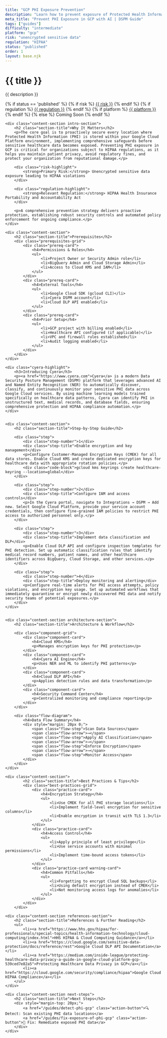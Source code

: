 ```yaml
---
title: "GCP PHI Exposure Prevention"
description: "Learn how to prevent exposure of Protected Health Information (PHI) in Google Cloud Platform environments. Follow step-by-step guidance for HIPAA compliance."
meta_title: "Prevent PHI Exposure in GCP with AI | DSPM Guide"
tags: ["guides"]
difficulty: "intermediate"
platform: "gcp"
risk: "unencrypted sensitive data"
regulation: "HIPAA"
status: "published"
order: 1
layout: base.njk
---
```


<div class="container">
    <div class="header">
        <h1>{{ title }}</h1>
        <p>{{ description }}</p>
        <div class="guide-tags-container">
			<div class="guide-tags-wrapper">
		    {% if status == 'published' %}
		        {% if risk %}
		        <a href="/risk/{{ risk | downcase | replace: ' ', '-' }}/" class="guide-tag risk">{{ risk }}</a>
		        {% endif %}
		        {% if regulation %}
		        <a href="/regulation/{{ regulation | downcase | replace: ' ', '-' }}/" class="guide-tag regulation">{{ regulation }}</a>
		        {% endif %}
		        {% if platform %}
		        <a href="/platforms/{{ platform | downcase | replace: ' ', '-' }}/" class="guide-tag platform">{{ platform }}</a>
		        {% endif %}
		    {% else %}
		        <span class="guide-tag coming-soon">Coming Soon</span>
		    {% endif %}
		</div>
		</div>
    </div>

    <div class="content-section intro-section">
        <h2 class="section-title">Why It Matters</h2>
        <p>The core goal is to proactively secure every location where Protected Health Information (PHI) is stored within your Google Cloud Platform environment, implementing comprehensive safeguards before sensitive healthcare data becomes exposed. Preventing PHI exposure in GCP is critical for organizations subject to HIPAA regulations, as it helps you maintain patient privacy, avoid regulatory fines, and protect your organization from reputational damage.</p>
        
        <div class="risk-highlight">
            <strong>Primary Risk:</strong> Unencrypted sensitive data exposure leading to HIPAA violations
        </div>
        
        <div class="regulation-highlight">
            <strong>Relevant Regulation:</strong> HIPAA Health Insurance Portability and Accountability Act
        </div>
        
        <p>A comprehensive prevention strategy delivers proactive protection, establishing robust security controls and automated policy enforcement for ongoing compliance.</p>
    </div>

    <div class="content-section">
        <h2 class="section-title">Prerequisites</h2>
        <div class="prerequisites-grid">
            <div class="prereq-card">
                <h4>Permissions & Roles</h4>
                <ul>
                    <li>Project Owner or Security Admin role</li>
                    <li>BigQuery Admin and Cloud Storage Admin</li>
                    <li>Access to Cloud KMS and IAM</li>
                </ul>
            </div>
            <div class="prereq-card">
                <h4>External Tools</h4>
                <ul>
                    <li>Google Cloud SDK (gcloud CLI)</li>
                    <li>Cyera DSPM account</li>
                    <li>Cloud DLP API enabled</li>
                </ul>
            </div>
            <div class="prereq-card">
                <h4>Prior Setup</h4>
                <ul>
                    <li>GCP project with billing enabled</li>
                    <li>Healthcare API configured (if applicable)</li>
                    <li>VPC and firewall rules established</li>
                    <li>Audit logging enabled</li>
                </ul>
            </div>
        </div>
    </div>
	
    <div class="cyera-highlight">
        <h3>Introducing Cyera</h3>
        <p><a href="https://www.cyera.com">Cyera</a> is a modern Data Security Posture Management (DSPM) platform that leverages advanced AI and Named Entity Recognition (NER) to automatically discover, classify, and continuously monitor your sensitive PHI data across Google Cloud services. By using machine learning models trained specifically on healthcare data patterns, Cyera can identify PHI in unstructured text, medical records, and database fields, ensuring comprehensive protection and HIPAA compliance automation.</p>
    </div>
	

    <div class="content-section">
        <h2 class="section-title">Step-by-Step Guide</h2>
        
        <div class="step">
            <div class="step-number">1</div>
            <div class="step-title">Enable encryption and key management</div>
            <p>Configure Customer-Managed Encryption Keys (CMEK) for all data stores. Enable Cloud KMS and create dedicated encryption keys for healthcare data with appropriate rotation policies.</p>
            <div class="code-block">gcloud kms keyrings create healthcare-keyring --location=global</div>
        </div>

        <div class="step">
            <div class="step-number">2</div>
            <div class="step-title">Configure IAM and access controls</div>
            <p>In the Cyera portal, navigate to Integrations → DSPM → Add new. Select Google Cloud Platform, provide your service account credentials, then configure fine-grained IAM policies to restrict PHI access to authorized personnel only.</p>
        </div>

        <div class="step">
            <div class="step-number">3</div>
            <div class="step-title">Implement data classification and DLP</div>
            <p>Enable Cloud DLP API and configure inspection templates for PHI detection. Set up automatic classification rules that identify medical record numbers, patient names, and other healthcare identifiers across BigQuery, Cloud Storage, and other services.</p>
        </div>

        <div class="step">
            <div class="step-number">4</div>
            <div class="step-title">Deploy monitoring and alerting</div>
            <p>Configure real-time alerts for PHI access attempts, policy violations, and encryption key usage. Set up automated workflows that immediately quarantine or encrypt newly discovered PHI data and notify security teams of potential exposures.</p>
        </div>
    </div>


    <div class="content-section architecture-section">
        <h2 class="section-title">Architecture & Workflow</h2>
        
        <div class="component-grid">
            <div class="component-card">
                <h4>Cloud KMS</h4>
                <p>Manages encryption keys for PHI protection</p>
            </div>
            <div class="component-card">
                <h4>Cyera AI Engine</h4>
                <p>Uses NER and ML to identify PHI patterns</p>
            </div>
            <div class="component-card">
                <h4>Cloud DLP API</h4>
                <p>Applies detection rules and data transformation</p>
            </div>
            <div class="component-card">
                <h4>Security Command Center</h4>
                <p>Centralized monitoring and compliance reporting</p>
            </div>
        </div>

        <div class="flow-diagram">
            <h4>Data Flow Summary</h4>
            <div style="margin: 20px 0;">
                <span class="flow-step">Scan Data Sources</span>
                <span class="flow-arrow">→</span>
                <span class="flow-step">Apply AI Classification</span>
                <span class="flow-arrow">→</span>
                <span class="flow-step">Enforce Encryption</span>
                <span class="flow-arrow">→</span>
                <span class="flow-step">Monitor Access</span>
            </div>
        </div>
    </div>

	<div class="content-section">
	        <h2 class="section-title">Best Practices & Tips</h2>
	        <div class="best-practices-grid">
	            <div class="practice-card">
	                <h4>Encryption Strategy</h4>
	                <ul>
	                    <li>Use CMEK for all PHI storage locations</li>
	                    <li>Implement field-level encryption for sensitive columns</li>
	                    <li>Enable encryption in transit with TLS 1.3</li>
	                </ul>
	            </div>
	            <div class="practice-card">
	                <h4>Access Control</h4>
	                <ul>
	                    <li>Apply principle of least privilege</li>
	                    <li>Use service accounts with minimal permissions</li>
	                    <li>Implement time-bound access tokens</li>
	                </ul>
	            </div>
	            <div class="practice-card warning-card">
	                <h4>Common Pitfalls</h4>
	                <ul>
	                    <li>Forgetting to encrypt Cloud SQL backups</li>
	                    <li>Using default encryption instead of CMEK</li>
	                    <li>Not monitoring access logs for anomalies</li>
	                </ul>
	            </div>
	        </div>
	    </div>

    <div class="content-section references-section">
        <h2 class="section-title">References & Further Reading</h2>
        <ul>
            <li><a href="https://www.hhs.gov/hipaa/for-professionals/special-topics/health-information-technology/cloud-computing/index.html">HHS HIPAA & Cloud Computing Guidance</a></li>
            <li><a href="https://cloud.google.com/sensitive-data-protection/docs/reference/rest">Google Cloud DLP API Documentation</a></li>
            <li><a href="https://medium.com/inside-league/protecting-healthcare-data-privacy-a-guide-in-google-cloud-platform-gcp-539ced7e82a5">Protecting Healthcare Data Privacy in GCP</a></li>
            <li><a href="https://cloud.google.com/security/compliance/hipaa">Google Cloud HIPAA Compliance</a></li>
        </ul>
    </div>

    <div class="content-section next-steps">
        <h2 class="section-title">Next Steps</h2>
        <div style="margin-top: 20px;">
            <a href="/guides/detect-phi-gcp" class="action-button">🔍 Detect: Scan existing PHI data locations</a>
            <a href="/guides/fix-exposure-of-phi-gcp" class="action-button">🔧 Fix: Remediate exposed PHI data</a>
        </div>
    </div>
</div>